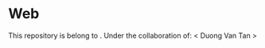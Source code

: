 # Web
This repository is belong to <Luong Tuan Duong>.
Under the collaboration of: 
< Duong Van Tan > 
